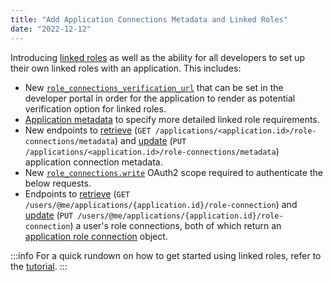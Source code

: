 ```yaml
---
title: "Add Application Connections Metadata and Linked Roles"
date: "2022-12-12"
---
```


Introducing [linked roles](https://discord.com/blog/connected-accounts-functionality-boost-linked-roles) as well as the ability for all developers to set up their own linked roles with an application. This includes:

* New [`role_connections_verification_url`](/docs/resources/application#application-object) that can be set in the developer portal in order for the application to render as potential verification option for linked roles.
* [Application metadata](/docs/resources/application-role-connection-metadata#application-role-connection-metadata-object) to specify more detailed linked role requirements.
* New endpoints to [retrieve](/docs/resources/application-role-connection-metadata#get-application-role-connection-metadata-records) (`GET /applications/<application.id>/role-connections/metadata`) and [update](/docs/resources/application-role-connection-metadata#update-application-role-connection-metadata-records) (`PUT /applications/<application.id>/role-connections/metadata`) application connection metadata.
* New [`role_connections.write`](/docs/topics/oauth2#shared-resources-oauth2-scopes) OAuth2 scope required to authenticate the below requests.
* Endpoints to [retrieve](/docs/resources/user#get-current-user-application-role-connection) (`GET /users/@me/applications/{application.id}/role-connection`) and [update](/docs/resources/user#update-current-user-application-role-connection) (`PUT /users/@me/applications/{application.id}/role-connection`) a user's role connections, both of which return an [application role connection](/docs/resources/user#application-role-connection-object) object.

:::info
For a quick rundown on how to get started using linked roles, refer to the [tutorial](/docs/tutorials/configuring-app-metadata-for-linked-roles).
:::
